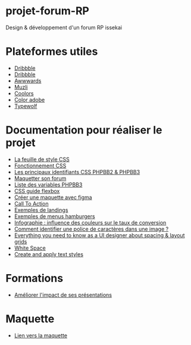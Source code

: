 # projet-forum-RP
Design &amp; développement d'un forum RP issekai

# Plateformes utiles

* [Dribbble](<https://dribbble.com/>)
* [Dribbble](<https://www.behance.net/>)
* [Awwwards](<https://www.awwwards.com/>)
* [Muzli](<https://muz.li/>)
* [Coolors](<https://coolors.co/>)
* [Color adobe](<https://color.adobe.com/fr/trends>)
* [Typewolf](<https://www.typewolf.com/recommendations>)

# Documentation pour réaliser le projet

* [La feuille de style CSS](<https://www.floraled.fr](https://forum.forumactif.com/t404669-la-feuille-de-style-css)/>)
* [Fonctionnement CSS](<http://www.jardinsdebabylone.fr/blog/mur-vegetal-jardin-vertical](https://forum.forumactif.com/t301866-le-css-comment-ca-marche)/>)
* [Les principaux identifiants CSS PHPBB2 & PHPBB3](<https://www.samse.fr/isolation-combles-amenageables/laine-vegetale](https://forum.forumactif.com/t274033-les-principaux-identifiants-css-phpbb2-phpbb3)>)
* [Maquetter son forum](<https://www.quelleenergie.fr/magazine/isolation/que-valent-isolants-vegetaux-27198](https://blankthemerpg.forumactif.com/t14-conseils-d-utilisation)/>)
* [Liste des variables PHPBB3](<https://www.ademe.fr/sites/default/files/assets/documents/20projetsdevegetalisation_dossierentier_web.pdf](https://github.com/Etana/template/blob/master/variables_avec_description.md#readme)https://github.com/Etana/template/blob/master/variables_avec_description.md#readme>)
* [CSS guide flexbox](<https://css-tricks.com/snippets/css/a-guide-to-flexbox/>)
* [Créer une maquette avec figma](<https://openclassrooms.com/fr/courses/7342806-creez-une-maquette-web-avec-figma/7456781-tirez-le-maximum-de-ce-cours>)
* [Call To Action](<https://www.ideagency.fr/blog/call-to-action>)
* [Exemples de landings](<https://www.landingfolio.com/>)
* [Exemples de menus hamburgers](<https://alvarotrigo.com/blog/hamburger-menu-css/>)
* [Infographie : influence des couleurs sur le taux de conversion](<https://www.codeur.com/blog/psychologie-couleurs-conversion/>)
* [Comment identifier une police de caractères dans une image ?](<https://fr.wix.com/blog/identifier-police-caracteres-image>)
* [Everything you need to know as a UI designer about spacing & layout grids](<https://medium.com/design-with-figma/everything-you-need-to-know-as-a-ui-designer-about-spacing-layout-grids-2bc269e12321>)
* [White Space](<https://uxengineer.com/principles-of-design/white-space/>)
* [Create and apply text styles](<https://help.figma.com/hc/en-us/articles/360039957034-Create-and-Apply-Text-Styles>)

# Formations

* [Améliorer l'impact de ses présentations](<https://openclassrooms.com/fr/courses/3013891-ameliorez-limpact-de-vos-presentations/4111211-choisissez-la-typographie-adaptee>)

# Maquette

* [Lien vers la maquette](<https://www.figma.com/file/6Sf7hEtjWxb1HC739x2TvC/Forum-Issekai?type=design&node-id=0%3A1&mode=design&t=yR2bO8kAZlTitFAq-1>)

